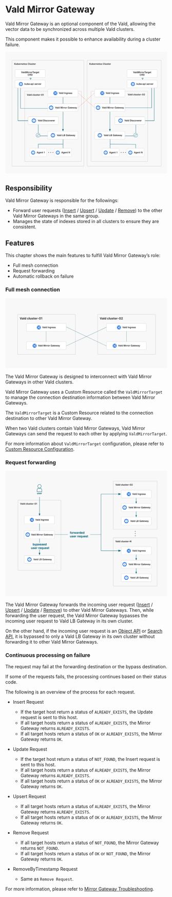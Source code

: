 # Vald Mirror Gateway

Vald Mirror Gateway is an optional component of the Vald, allowing the vector data to be synchronized across multiple Vald clusters.

This component makes it possible to enhance availability during a cluster failure.

<img src="../../../assets/docs/overview/component/mirror-gateway/mirror-gateway.png">

## Responsibility

Vald Mirror Gateway is responsible for the followings:

- Forward user requests ([Insert](https://vald.vdaas.org/docs/api/insert/) / [Upsert](https://vald.vdaas.org/docs/api/upsert/) / [Update](https://vald.vdaas.org/docs/api/update/) / [Remove](https://vald.vdaas.org/docs/api/remove/)) to the other Vald Mirror Gateways in the same group.
- Manages the state of indexes stored in all clusters to ensure they are consistent.

## Features

This chapter shows the main features to fulfill Vald Mirror Gateway’s role:

- Full mesh connection
- Request forwarding
- Automatic rollback on failure

### Full mesh connection

<img src="../../../assets/docs/overview/component/mirror-gateway/full-mesh-connection.png">

The Vald Mirror Gateway is designed to interconnect with Vald Mirror Gateways in other Vald clusters.

Vald Mirror Gateway uses a Custom Resource called the `ValdMirrorTarget` to manage the connection destination information between Vald Mirror Gateways.

The `ValdMirrorTarget` is a Custom Resource related to the connection destination to other Vald Mirror Gateway.

When two Vald clusters contain Vald Mirror Gateways, Vald Mirror Gateways can send the request to each other by applying `ValdMirrorTarget`.

For more information about `ValdMirrorTarget` configuration, please refer to [Custom Resource Configuration](https://vald.vdaas.org/docs/user-guides/mirroring-configuration/).

### Request forwarding

<img src="../../../assets/docs/overview/component/mirror-gateway/request-forwarding.png">

The Vald Mirror Gateway forwards the incoming user request ([Insert](https://vald.vdaas.org/docs/api/insert/) / [Upsert](https://vald.vdaas.org/docs/api/upsert/) / [Update](https://vald.vdaas.org/docs/api/update/) / [Remove](https://vald.vdaas.org/docs/api/remove/)) to other Vald Mirror Gateways.
Then, while forwarding the user request, the Vald Mirror Gateway bypasses the incoming user request to Vald LB Gateway in its own cluster.

On the other hand, if the incoming user request is an [Object API](https://vald.vdaas.org/docs/api/object/) or [Search API](https://vald.vdaas.org/docs/api/search/), it is bypassed to only a Vald LB Gateway in its own cluster without forwarding it to other Vald Mirror Gateways.

### Continuous processing on failure

The request may fail at the forwarding destination or the bypass destination.

If some of the requests fails, the processing continues based on their status code.

The following is an overview of the process for each request.

- Insert Request

  - If the target host return a status of `ALREADY_EXISTS`, the Update request is sent to this host.
  - If all target hosts return a status of `ALREADY_EXISTS`, the Mirror Gateway returns `ALREADY_EXISTS`.
  - If all target hosts return a status of `OK` or `ALREADY_EXISTS`, the Mirror Gateway returns `OK`.

- Update Request

  - If the target host return a status of `NOT_FOUND`, the Insert request is sent to this host.
  - If all target hosts return a status of `ALREADY_EXISTS`, the Mirror Gateway returns `ALREADY_EXISTS`.
  - If all target hosts return a status of `OK` or `ALREADY_EXISTS`, the Mirror Gateway returns `OK`.

- Upsert Request

  - If all target hosts return a status of `ALREADY_EXISTS`, the Mirror Gateway returns `ALREADY_EXISTS`.
  - If all target hosts return a status of `OK` or `ALREADY_EXISTS`, the Mirror Gateway returns `OK`.

- Remove Request

  - If all target hosts return a status of `NOT_FOUND`, the Mirror Gateway returns `NOT_FOUND`.
  - If all target hosts return a status of `OK` or `NOT_FOUND`, the Mirror Gateway returns `OK`.

- RemoveByTimestamp Request

  - Same as `Remove Request`.

For more information, please refer to [Mirror Gateway Troubleshooting](https://vald.vdaas.org/docs/troubleshooting/mirror-gateway/).
